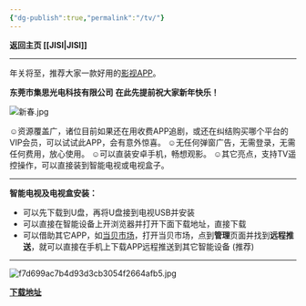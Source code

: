 ```yaml
---
{"dg-publish":true,"permalink":"/tv/"}
---
```



**返回主页 [[JISI\|JISI]]**

---
年关将至，推荐大家一款好用的[影视APP](https://jisi.lanzout.com/iOaf50iskw6f)。

**东莞市集思光电科技有限公司**
    **在此先提前祝大家新年快乐！**

![新春.jpg](https://armtc.jisi.ga/i/2022/12/16/p9y4cn-1.jpg)


☺资源覆盖广，诸位目前如果还在用收费APP追剧，或还在纠结购买哪个平台的VIP会员，可以试试此APP，会有意外惊喜。
☺无任何弹窗广告，无需登录，无需任何费用，放心使用。
☺可以直装安卓手机，畅想观影。
☺其它亮点，支持TV遥控操作，可以直接装到智能电视或电视盒子。


---
**智能电视及电视盒安装：**
- 可以先下载到U盘，再将U盘接到电视USB并安装
- 可以直接在智能设备上开浏览器并打开下面下载地址，直接下载
- 可以借助其它APP，如[当贝市场](https://jisi.lanzout.com/i2ohd0islm3i)，打开当贝市场，点到**管理**页面并找到**远程推送**，就可以直接在手机上下载APP远程推送到其它智能设备 (推荐)

---

![f7d699ac7b4d93d3cb3054f2664afb5.jpg](https://armtc.jisi.ga/i/2022/12/16/godzck-1.jpg)

**[下载地址](https://jisi.lanzout.com/iOaf50iskw6f)**


